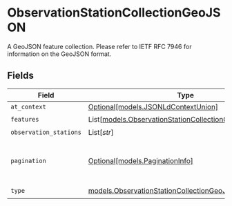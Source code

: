 # ObservationStationCollectionGeoJSON

A GeoJSON feature collection. Please refer to IETF RFC 7946 for information on the GeoJSON format.


## Fields

| Field                                                                                                              | Type                                                                                                               | Required                                                                                                           | Description                                                                                                        |
| ------------------------------------------------------------------------------------------------------------------ | ------------------------------------------------------------------------------------------------------------------ | ------------------------------------------------------------------------------------------------------------------ | ------------------------------------------------------------------------------------------------------------------ |
| `at_context`                                                                                                       | [Optional[models.JSONLdContextUnion]](../models/jsonldcontextunion.md)                                             | :heavy_minus_sign:                                                                                                 | N/A                                                                                                                |
| `features`                                                                                                         | List[[models.ObservationStationCollectionGeoJSONFeature](../models/observationstationcollectiongeojsonfeature.md)] | :heavy_check_mark:                                                                                                 | N/A                                                                                                                |
| `observation_stations`                                                                                             | List[*str*]                                                                                                        | :heavy_minus_sign:                                                                                                 | N/A                                                                                                                |
| `pagination`                                                                                                       | [Optional[models.PaginationInfo]](../models/paginationinfo.md)                                                     | :heavy_minus_sign:                                                                                                 | Links for retrieving more data from paged data sets                                                                |
| `type`                                                                                                             | [models.ObservationStationCollectionGeoJSONType](../models/observationstationcollectiongeojsontype.md)             | :heavy_check_mark:                                                                                                 | N/A                                                                                                                |